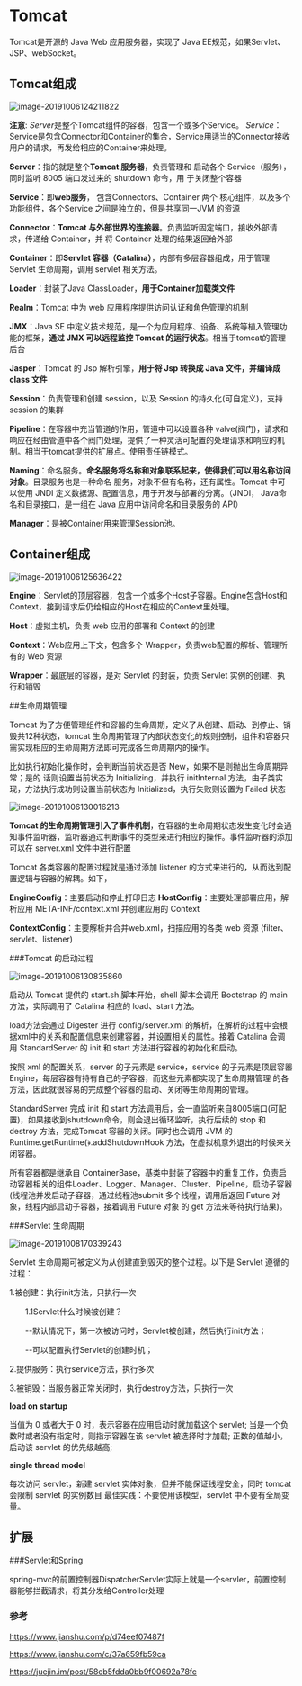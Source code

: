 # Tomcat

Tomcat是开源的 Java Web 应用服务器，实现了 Java EE规范，如果Servlet、JSP、webSocket。



## Tomcat组成

![image-20191006124211822](https://tva1.sinaimg.cn/large/006y8mN6gy1g7odoxsz68j30yz0u048m.jpg)

**注意**: *Server*是整个Tomcat组件的容器，包含一个或多个Service。 *Service*：Service是包含Connector和Container的集合，Service用适当的Connector接收用户的请求，再发给相应的Container来处理。



**Server**：指的就是整个**Tomcat 服务器**，负责管理和 启动各个 Service（服务），同时监听 8005 端口发过来的 shutdown 命令，用 于关闭整个容器

**Service**：即**web服务**， 包含Connectors、Container 两个 核心组件，以及多个功能组件，各个Service 之间是独立的，但是共享同一JVM 的资源

**Connector**：**Tomcat 与外部世界的连接器**。负责监听固定端口，接收外部请求，传递给 Container，并 将 Container 处理的结果返回给外部

**Container**：即**Servlet 容器（Catalina）**，内部有多层容器组成，用于管理 Servlet 生命周期，调用 servlet 相关方法。

**Loader**：封装了Java ClassLoader，**用于Container加载类文件**

**Realm**：Tomcat 中为 web 应用程序提供访问认证和角色管理的机制

**JMX**：Java SE 中定义技术规范，是一个为应用程序、设备、系统等植入管理功能的框架，**通过 JMX 可以远程监控 Tomcat 的运行状态**。相当于tomcat的管理后台

**Jasper**：Tomcat 的 Jsp 解析引擎，**用于将 Jsp 转换成 Java 文件，并编译成 class 文件**

**Session**：负责管理和创建 session，以及 Session 的持久化(可自定义)，支持 session 的集群

**Pipeline**：在容器中充当管道的作用，管道中可以设置各种 valve(阀门)，请求和响应在经由管道中各个阀门处理，提供了一种灵活可配置的处理请求和响应的机制。相当于tomcat提供的扩展点。使用责任链模式。

**Naming**：命名服务。**命名服务将名称和对象联系起来，使得我们可以用名称访问对象**。目录服务也是一种命名 服务，对象不但有名称，还有属性。Tomcat 中可以使用 JNDI 定义数据源、配置信息，用于开发与部署的分离。（JNDI， Java命名和目录接口，是一组在 Java 应用中访问命名和目录服务的 API）

**Manager**：是被Container用来管理Session池。



## Container组成

![image-20191006125636422](https://tva1.sinaimg.cn/large/006y8mN6gy1g7oe3vtcv9j310a0t0q7c.jpg)

**Engine**：Servlet的顶层容器，包含一个或多个Host子容器。Engine包含Host和Context，接到请求后仍给相应的Host在相应的Context里处理。

**Host**：虚拟主机，负责 web 应用的部署和 Context 的创建

**Context**：Web应用上下文，包含多个 Wrapper，负责web配置的解析、管理所有的 Web 资源

**Wrapper**：最底层的容器，是对 Servlet 的封装，负责 Servlet 实例的创建、执行和销毁





##生命周期管理

Tomcat 为了方便管理组件和容器的生命周期，定义了从创建、启动、到停止、销毁共12种状态，tomcat 生命周期管理了内部状态变化的规则控制，组件和容器只需实现相应的生命周期方法即可完成各生命周期内的操作。

比如执行初始化操作时，会判断当前状态是否 New，如果不是则抛出生命周期异常；是的 话则设置当前状态为 Initializing，并执行 initInternal 方法，由子类实现，方法执行成功则设置当前状态为 Initialized，执行失败则设置为 Failed 状态

![image-20191006130016213](https://tva1.sinaimg.cn/large/006y8mN6gy1g7oe7p8aroj31080h0grd.jpg)

**Tomcat 的生命周期管理引入了事件机制**，在容器的生命周期状态发生变化时会通知事件监听器，监听器通过判断事件的类型来进行相应的操作。事件监听器的添加可以在 server.xml 文件中进行配置

Tomcat 各类容器的配置过程就是通过添加 listener 的方式来进行的，从而达到配置逻辑与容器的解耦。如下， 

**EngineConfig**：主要启动和停止打印日志
**HostConfig**：主要处理部署应用，解析应用 META-INF/context.xml 并创建应用的 Context 

**ContextConfig**：主要解析并合并web.xml，扫描应用的各类 web 资源 (filter、servlet、listener)



###Tomcat 的启动过程

![image-20191006130835860](https://tva1.sinaimg.cn/large/006y8mN6gy1g7oegcyjvgj30zk0rcagq.jpg)

启动从 Tomcat 提供的 start.sh 脚本开始，shell 脚本会调用 Bootstrap 的 main 方法，实际调用了 Catalina 相应的 load、start 方法。

load方法会通过 Digester 进行 config/server.xml 的解析，在解析的过程中会根据xml中的关系和配置信息来创建容器，并设置相关的属性。接着 Catalina 会调用 StandardServer 的 init 和 start 方法进行容器的初始化和启动。

按照 xml 的配置关系，server 的子元素是 service，service 的子元素是顶层容器 Engine，每层容器有持有自己的子容器，而这些元素都实现了生命周期管理 的各方法，因此就很容易的完成整个容器的启动、关闭等生命周期的管理。

StandardServer 完成 init 和 start 方法调用后，会一直监听来自8005端口(可配置)，如果接收到shutdown命令，则会退出循环监听，执行后续的 stop 和 destroy 方法，完成Tomcat 容器的关闭。同时也会调用 JVM 的 Runtime.getRuntime(﴿.addShutdownHook 方法，在虚拟机意外退出的时候来关闭容器。

所有容器都是继承自 ContainerBase，基类中封装了容器中的重复工作，负责启动容器相关的组件Loader、Logger、Manager、Cluster、Pipeline，启动子容器(线程池并发启动子容器，通过线程池submit 多个线程，调用后返回 Future 对象，线程内部启动子容器，接着调用 Future 对象 的 get 方法来等待执行结果)。





###Servlet 生命周期

![image-20191008170339243](https://tva1.sinaimg.cn/large/006y8mN6gy1g7qwhlmwt1j30hy0eutb8.jpg)

Servlet 生命周期可被定义为从创建直到毁灭的整个过程。以下是 Servlet 遵循的过程：

1.被创建：执行init方法，只执行一次

　　1.1Servlet什么时候被创建？

　　--默认情况下，第一次被访问时，Servlet被创建，然后执行init方法；

　　--可以配置执行Servlet的创建时机；

2.提供服务：执行service方法，执行多次

3.被销毁：当服务器正常关闭时，执行destroy方法，只执行一次





**load on startup**

当值为 0 或者大于 0 时，表示容器在应用启动时就加载这个 servlet; 当是一个负数时或者没有指定时，则指示容器在该 servlet 被选择时才加载; 正数的值越小，启动该 servlet 的优先级越高;



**single thread model**

每次访问 servlet，新建 servlet 实体对象，但并不能保证线程安全，同时 tomcat 会限制 servlet 的实例数目
最佳实践：不要使用该模型，servlet 中不要有全局变量。







## 扩展



###Servlet和Spring

spring-mvc的前置控制器DispatcherServlet实际上就是一个servler，前置控制器能够拦截请求，将其分发给Controller处理



### 参考

https://www.jianshu.com/p/d74eef07487f

https://www.jianshu.com/c/37a659fb59ca

https://juejin.im/post/58eb5fdda0bb9f00692a78fc